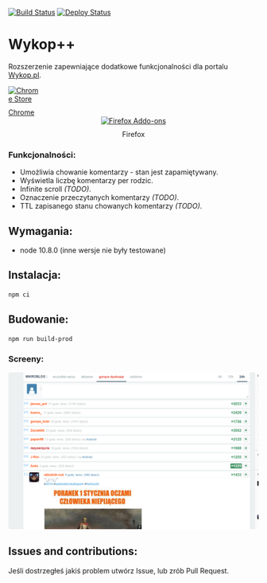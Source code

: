 [![Build Status](https://dev.azure.com/humberd/Wykop-plus-plus/_apis/build/status/Wykop-plus-plus-CI?branchName=master)](https://dev.azure.com/humberd/Wykop-plus-plus/_build/latest?definitionId=1?branchName=master)
[![Deploy Status](https://vsrm.dev.azure.com/humberd/_apis/public/Release/badge/c81245c5-8aba-4588-a566-a3d5dc3703c2/2/2)](https://vsrm.dev.azure.com/humberd/_apis/public/Release/badge/c81245c5-8aba-4588-a566-a3d5dc3703c2/2/2)

# Wykop++

Rozszerzenie zapewniające dodatkowe funkcjonalności dla portalu [Wykop.pl](Wykop.pl).

<a href="https://chrome.google.com/webstore/detail/wykop%20%20/fdoonokgdbeahghjlmlfbbdopggbacio" style="display: flex; flex-direction: column; justify-content: center;">
  <img src="https://upload.wikimedia.org/wikipedia/commons/e/e2/Google_Chrome_icon_%282011%29.svg" alt="Chrome Store" width="64">
  <div style="margin-top: 10px;">Chrome</div>
</a>

<div style="display: flex; flex-direction: column; align-items: center; justify-content: center;">
    <a href="https://addons.mozilla.org/pl/firefox/addon/wykop-plus-plus/">
      <img src="https://upload.wikimedia.org/wikipedia/commons/thumb/6/67/Firefox_Logo%2C_2017.svg/2000px-Firefox_Logo%2C_2017.svg.png" alt="Firefox Addo-ons" width="64">
    </a>
    <div style="margin-top: 10px;">Firefox</div>
</div>

### Funkcjonalności:
 * Umożliwia chowanie komentarzy - stan jest zapamiętywany.
 * Wyświetla liczbę komentarzy per rodzic.
 * Infinite scroll _(TODO)_.
 * Oznaczenie przeczytanych komentarzy _(TODO)_.
 * TTL zapisanego stanu chowanych komentarzy _(TODO)_.

## Wymagania:

 * node 10.8.0 (inne wersje nie były testowane)

## Instalacja:

```sh
npm ci
```

## Budowanie:

```sh
npm run build-prod
```

### Screeny:

![](images/.README_images/image1.png)


## Issues and contributions:

Jeśli dostrzegłeś jakiś problem utwórz Issue, lub zrób Pull Request.
